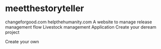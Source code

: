 # meetthestoryteller

changeforgood.com
helpthehumanity.com
A website to manage release management flow
Livestock management Application
Create your deream project

Create your own 
